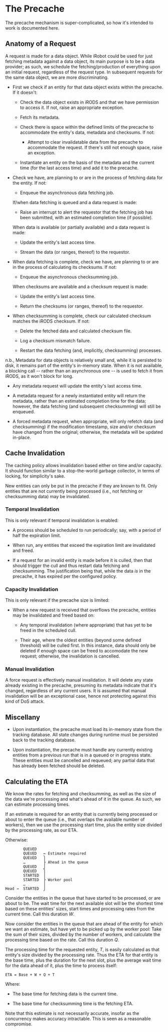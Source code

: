 # The Precache

The precache mechanism is super-complicated, so how it's intended to
work is documented here.

## Anatomy of a Request

A request is made for a data object. While iRobot could be used for just
fetching metadata against a data object, its main purpose is to be a
data provider; as such, we schedule the fetching/production of
everything upon an initial request, regardless of the request type. In
subsequent requests for the same data object, we are more
discriminating.

* First we check if an entity for that data object exists within the
  precache. If it doesn't:

  * Check the data object exists in iRODS and that we have permission to
    access it. If not, raise an appropriate exception.

  * Fetch its metadata.

  * Check there is space within the defined limits of the precache to
    accommodate the entity's data, metadata and checksums. If not:

    * Attempt to clear invalidatable data from the precache to
      accommodate the request. If there's still not enough space, raise
      an exception.

  * Instantiate an entity on the basis of the metadata and the current
    time (for the last access time) and add it to the precache.

* Check we have, are planning to or are in the process of fetching data
  for the entity. If not:

  * Enqueue the asynchronous data fetching job.

  If/when data fetching is queued and a data request is made:

  * Raise an interrupt to alert the requestor that the fetching job has
    been submitted, with an estimated completion time (if possible).

  When data is available (or partially available) and a data request is
  made:

  * Update the entity's last access time.

  * Stream the data (or ranges, thereof) to the requestor.

* When data fetching is complete, check we have, are planning to or are
  in the process of calculating its checksums. If not:

  * Enqueue the asynchronous checksumming job.

  When checksums are available and a checksum request is made:

  * Update the entity's last access time.

  * Return the checksums (or ranges, thereof) to the requestor.

* When checksumming is complete, check our calculated checksum matches
  the iRODS checksum. If not:

  * Delete the fetched data and calculated checksum file.

  * Log a checksum mismatch failure.

  * Restart the data fetching (and, implicitly, checksumming) processes.

n.b., Metadata for data objects is relatively small and, while it is
persisted to disk, it remains part of the entity's in-memory state. When
it is not available, a blocking call -- rather than an asynchronous one
-- is used to fetch it from iRODS, as it won't block for long.

* Any metadata request will update the entity's last access time.

* A metadata request for a newly instantiated entity will return the
  metadata, rather than an estimated completion time for the data;
  however, the data fetching (and subsequent checksumming) will still be
  enqueued.

* A forced metadata request, when appropriate, will only refetch data
  (and checksumming) if the modification timestamp, size and/or checksum
  have changed from the original; otherwise, the metadata will be
  updated in-place.

## Cache Invalidation

The caching policy allows invalidation based either on time and/or
capacity. It should function similar to a stop-the-world garbage
collector, in terms of locking, for simplicity's sake.

New entities can only be put in the precache if they are known to fit.
Only entities that are not currently being processed (i.e., not fetching
or checksumming data) may be invalidated.

### Temporal Invalidation

This is only relevant if temporal invalidation is enabled:

* A process should be scheduled to run periodically; say, with a period
  of half the expiration limit.

* When run, any entities that exceed the expiration limit are
  invalidated and freed.

* If a request for an invalid entity is made before it is culled, then
  that should trigger the cull and thus restart data fetching and
  checksumming. The justification being that, while the data *is* in the
  precache, it has expired per the configured policy.

### Capacity Invalidation

This is only relevant if the precache size is limited:

* When a new request is received that overflows the precache, entities
  may be invalidated and freed based on:

  * Any temporal invalidation (where appropriate) that has yet to be
    freed in the scheduled cull.

  * Their age, where the oldest entities (beyond some defined threshold)
    will be culled first. In this instance, data should only be deleted
    if enough space can be freed to accomodate the new request;
    otherwise, the invalidation is cancelled.

### Manual Invalidation

A force request is effectively manual invalidation. It will delete any
state already existing in the precache, presuming its metadata indicate
that it's changed, regardless of any current users. It is assumed that
manual invalidation will be an exceptional case, hence not protecting
against this kind of DoS attack.

## Miscellany

* Upon instantiation, the precache must load its in-memory state from
  the tracking database. All state changes during runtime must be
  persisted back to the tracking database.

* Upon instantiation, the precache must handle any currently existing
  entities from a previous run that is in a queued or in progress state.
  These entities must be cancelled and requeued; any partial data that
  has already been fetched should be deleted.

## Calculating the ETA

We know the rates for fetching and checksumming, as well as the size of
the data we're processing and what's ahead of it in the queue. As such,
we can estimate processing times.

If an estimate is required for an entity that is currently being
processed or about to enter the queue (i.e., that overlaps the available
number of workers), then we use the processing start time, plus the
entity size divided by the processing rate, as our ETA.

Otherwise:

            QUEUED
            QUEUED   ← Estimate required
            QUEUED   ⎫
            …        ⎬ Ahead in the queue
            QUEUED   ⎭
            QUEUED   ⎫
            STARTED  ⎪
            STARTED  ⎬ Worker pool
            …        ⎪
    Head →  STARTED  ⎭

Consider the entities in the queue that have started to be processed, or
are about to be. The wait time for the next available slot will be the
shortest time based on these entities' sizes, start times and processing
rates from the current time. Call this duration *W*.

Now consider the entities in the queue that are ahead of the entity for
which we want an estimate, but have yet to be picked up by the worker
pool: Take the sum of their sizes, divided by the number of workers, and
calculate the processing time based on the rate. Call this duration *Q*.

The processing time for the requested entity, *T*, is easily calculated
as that entity's size divided by the processing rate. Thus the ETA for
that entity is the base time, plus the duration for the next slot, plus
the average wait time for the data ahead of it, plus the time to process
itself:

    ETA = Base + W + Q + T

Where:

* The base time for fetching data is the current time.

* The base time for checksumming time is the fetching ETA.

Note that this estimate is not necessarily accurate, insofar as the
concurrency makes accuracy intractable. This is seen as a reasonable
compromise.
